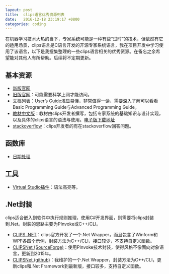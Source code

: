 ```yaml
---
layout: post
title:  clips语言优秀资源列表
date:   2016-12-18 23:19:17 +0800
categories: coding
---
```

在机器学习技术大热的当下，专家系统可能是一种有些“过时”的技术，但依然有它的适用场景，clips语言是C语言开发的开源专家系统语言，我在项目开发中学习使用了该语言，以下是我搜集整理的一些clips语言相关的优秀资源。在备忘之余希望能对其他人有所帮助。后续将不定期更新。

## 基本资源

* [新版官网](http://www.clipsrules.net/)
* [旧版官网](http://clipsrules.sourceforge.net/)：可能需要科学上网才能访问。
* [文档列表](http://www.clipsrules.net/?q=Documentation)：User’s Guide浅显易懂，非常值得一读，需要深入了解可以看看Basic Programming Guide与Advanced Programming Guide。
* [教材中文版](https://book.douban.com/subject/1879505/)：教材由clips开发者撰写，包括专家系统的基础知识与设计实现，以及具体的clips语言的语法与使用。[电子版下载地址](http://download.csdn.net/detail/heliuwei1991/9180309)
* [stackoverflow](http://stackoverflow.com/questions/tagged/clips)：clips开发者的有在stackoverflow回答问题。

## 函数库

* [日期处理](https://github.com/mattsmi/CLIPS_Date_Functions)

## 工具

* [Virtual Studio插件](https://github.com/ricksladkey/ClipsLanguage)：语法高亮等。

## .Net封装

clips适合嵌入到软件中执行规则推理，使用C#开发界面，则需要将clips封装到.Net。封装的思路主要为PInvoke或C++/CLI。

* [CLIPS .NET](http://www.clipsrules.net/?q=Downloads/CLIPSNET)：clips官方开发了一个.Net Wrapper，而且包含了Winform和WPF各四个示例，封装方法为C++/CLI，接口较少，不支持自定义函数。
* [CLIPSNet (SourceForge)](https://sourceforge.net/projects/clipsnet/)：使用PInvoke技术封装，使得风格不像面向对象语言，更新到2015年。
* [CLIPSNet (github)](https://github.com/yisha7/CLIPSNet)：我维护的一个.Net Wrapper，封装方法为C++/CLI，更新clips和.Net Framework到最新版，接口较多，支持自定义函数。
